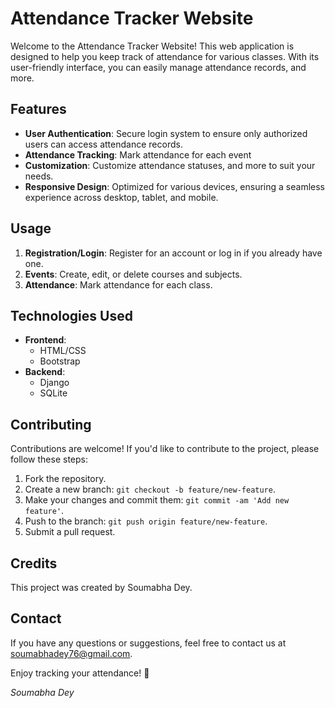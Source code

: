 # Attendance Tracker Website

Welcome to the Attendance Tracker Website! This web application is designed to help you keep track of attendance for various classes. With its user-friendly interface, you can easily manage attendance records, and more.

## Features

- **User Authentication**: Secure login system to ensure only authorized users can access attendance records.
- **Attendance Tracking**: Mark attendance for each event
- **Customization**: Customize attendance statuses, and more to suit your needs.
- **Responsive Design**: Optimized for various devices, ensuring a seamless experience across desktop, tablet, and mobile.

## Usage

1. **Registration/Login**: Register for an account or log in if you already have one.
3. **Events**: Create, edit, or delete courses and subjects.
4. **Attendance**: Mark attendance for each class.

## Technologies Used

- **Frontend**:
  - HTML/CSS
  - Bootstrap
- **Backend**:
  - Django
  - SQLite

## Contributing

Contributions are welcome! If you'd like to contribute to the project, please follow these steps:

1. Fork the repository.
2. Create a new branch: `git checkout -b feature/new-feature`.
3. Make your changes and commit them: `git commit -am 'Add new feature'`.
4. Push to the branch: `git push origin feature/new-feature`.
5. Submit a pull request.

## Credits

This project was created by Soumabha Dey.
  
## Contact

If you have any questions or suggestions, feel free to contact us at [soumabhadey76@gmail.com](mailto:soumabhadey76@gmail.com).

Enjoy tracking your attendance! 🚀

*Soumabha Dey*
